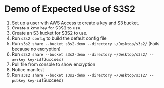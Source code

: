 # Demo of Expected Use of S3S2

1. Set up a user with AWS Access to create a key and S3 bucket.
1. Create a kms key for S3S2 to use.
1. Create an S3 bucket for S3S2 to use.
1. Run `s3s2 config` to build the default config file
1. Run `s3s2 share --bucket s3s2-demo --directory ~/Desktop/s3s2/` (Fails because no encryption)
1. Run `s3s2 share --bucket s3s2-demo --directory ~/Desktop/s3s2/ --awskey key-id` (Succeed)
1. Pull file from console to show encryption
1. Notice manifest
1. Run `s3s2 share --bucket s3s2-demo --directory ~/Desktop/s3s2/ --pubkey key-id` (Succeed)
